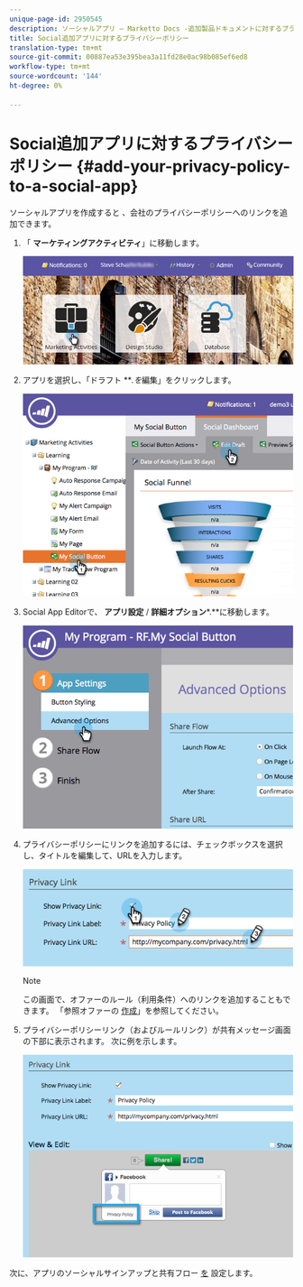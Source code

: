 ```yaml
---
unique-page-id: 2950545
description: ソーシャルアプリ — Marketto Docs -追加製品ドキュメントに対するプライバシーポリシー
title: Social追加アプリに対するプライバシーポリシー
translation-type: tm+mt
source-git-commit: 00887ea53e395bea3a11fd28e0ac98b085ef6ed8
workflow-type: tm+mt
source-wordcount: '144'
ht-degree: 0%

---
```



# Social追加アプリに対するプライバシーポリシー {#add-your-privacy-policy-to-a-social-app}

ソーシャルアプリを作成すると [](http://docs.marketo.com/display/docs/social)、会社のプライバシーポリシーへのリンクを追加できます。

1. 「 **マーケティングアクティビティ**」に移動します。

   ![](assets/login-marketing-activities-4.png)

1. アプリを選択し、「ドラフト ***.*を**&#x200B;編集」をクリックします。

   ![](assets/image2014-9-22-10-3a50-3a22.png)

1. Social App Editorで、 **アプリ設定** / **詳細オプション***.**に移動します。

   ![](assets/image2014-9-22-10-3a50-3a38.png)

1. プライバシーポリシーにリンクを追加するには、チェックボックスを選択し、タイトルを編集して、URLを入力します。

   ![](assets/image2014-9-22-10-3a51-3a12.png)

   >[!NOTE]
   >
   >この画面で、オファーのルール（利用条件）へのリンクを追加することもできます。 「参照オファーの [作成](../../../../product-docs/demand-generation/social/referral-offers/create-a-referral-offer.md)」を参照してください。

1. プライバシーポリシーリンク（およびルールリンク）が共有メッセージ画面の下部に表示されます。 次に例を示します。

   ![](assets/image2014-9-22-10-3a52-3a16.png)

次に、アプリのソーシャルサインアップと共有フロー [を](../../../../product-docs/demand-generation/social/configuring-social-actions/configure-social-recommend-flow.md) 設定します。
